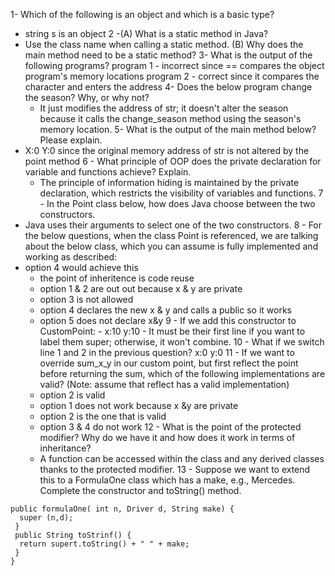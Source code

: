 1- Which of the following is an object and which is a basic type?
 - string s is an object
2 -(A) What is a static method in Java?
 - Use the class name when calling a static method.
  (B) Why does the main method need to be a static method?
3- What is the output of the following programs?
   program 1 - incorrect since == compares the object program's memory locations
   program 2 - correct since it compares the character and enters the address
4- Does the below program change the season? Why, or why not?
    - It just modifies the address of str; it doesn't alter the season because it calls the change_season method using the season's memory location.
5- What is the output of the main method below? Please explain.
  - X:0 Y:0 since the original memory address of str is not altered by the point method
6 - What principle of OOP does the private declaration for variable and functions achieve? Explain.
    - The principle of information hiding is maintained by the private declaration, which restricts the visibility of variables and functions.
7 - In the Point class below, how does Java choose between the two constructors.
   - Java uses their arguments to select one of the two constructors.
8 - For the below questions, when the class Point is referenced, we are talking about the below class, which you can assume is fully implemented and working as described:
   - option 4 would achieve this
       - the point of inheritence is code reuse
       - option 1 & 2 are out out because x & y are private
       - option 3 is not allowed
       - option 4 declares the new x & y and calls a public so it works
       - option 5 does not declare x&y
9 - If we add this constructor to CustomPoint:
    - x:10 y:10
    - It must be their first line if you want to label them super; otherwise, it won't combine.
10 - What if we switch line 1 and 2 in the previous question?
    x:0 y:0
11 - If we want to override sum_x_y in our custom point, but first reflect the point before returning the sum, which of the following implementations are valid? (Note: assume that reflect has a valid implementation)
      - option 2 is valid
      - option 1 does not work because x &y are private
      - option 2 is the one that is valid
      - option 3 & 4 do not work
12 - What is the point of the protected modifier? Why do we have it and how does it work in terms of inheritance?
      - A function can be accessed within the class and any derived classes thanks to the protected modifier.
 13 - Suppose we want to extend this to a FormulaOne class which has a make, e.g., Mercedes. Complete the constructor and toString() method.

    public formulaOne( int n, Driver d, String make) {
      super (n,d);
     }
     public String toStrinf() {
      return supert.toString() + " " + make;
     }
    } 



